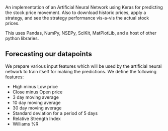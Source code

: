 An implementation of an Artificial Neural Network using Keras for predicting the stock price movement.
Also to download historic prices, apply a strategy, and see the strategy performance vis-a-vis the actual stock prices.

This uses Pandas, NumPy, NSEPy, SciKit, MatPlotLib, and a host of other python libraries.


## Forecasting our datapoints
We prepare various input features which will be used by the artificial neural network to train itself for making the predictions. We define the following features:
- High minus Low price
- Close minus Open price
- 3 day moving average
- 10 day moving average
- 30 day moving average
- Standard deviation for a period of 5 days
- Relative Strength Index
- Williams %R
